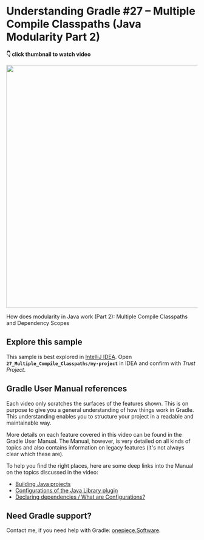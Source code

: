 # Understanding Gradle #27 – Multiple Compile Classpaths (Java Modularity Part 2)

**👇 click thumbnail to watch video**

[<img src="https://onepiecesoftware.github.io/img/videos/27.png" width="640">](https://www.youtube.com/watch?v=Z5n9VK3sOnI&list=PLWQK2ZdV4Yl2k2OmC_gsjDpdIBTN0qqkE)

How does modularity in Java work (Part 2): Multiple Compile Classpaths and Dependency Scopes

## Explore this sample

This sample is best explored in [IntelliJ IDEA](https://www.jetbrains.com/idea/download).
Open **`27_Multiple_Compile_Classpaths/my-project`** in IDEA and confirm with _Trust Project_.

## Gradle User Manual references

Each video only scratches the surfaces of the features shown.
This is on purpose to give you a general understanding of how things work in Gradle.
This understanding enables you to structure your project in a readable and maintainable way.

More details on each feature covered in this video can be found in the Gradle User Manual.
The Manual, however, is very detailed on all kinds of topics and also contains information on legacy features (it's not always clear which these are).

To help you find the right places, here are some deep links into the Manual on the topics discussed in the video:

* [Building Java projects](https://docs.gradle.org/current/userguide/building_java_projects.html)
* [Configurations of the Java Library plugin](https://docs.gradle.org/current/userguide/java_library_plugin.html#sec:java_library_configurations_graph)
* [Declaring dependencies / What are Configurations?](https://docs.gradle.org/current/userguide/declaring_dependencies.html)

## Need Gradle support?

Contact me, if you need help with Gradle: [onepiece.Software](http://onepiece.software).
